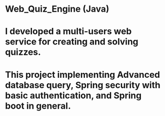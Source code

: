 # Web_Quiz_Engine (Java)

# I developed a multi-users web service for creating and solving quizzes.

# This project implementing Advanced database query, Spring security with basic authentication, and Spring boot in general.
                        

